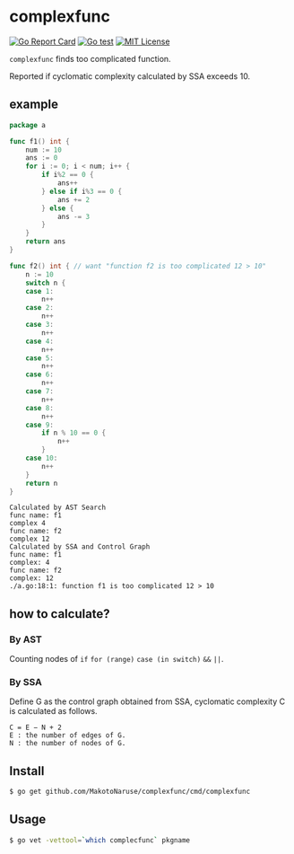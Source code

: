 # complexfunc
[![Go Report Card](https://goreportcard.com/badge/github.com/MakotoNaruse/complexfunc)](https://goreportcard.com/report/github.com/MakotoNaruse/complexfunc)
[![Go test](https://github.com/MakotoNaruse/complexfunc/workflows/Go%20test/badge.svg?branch=master)](https://github.com/MakotoNaruse/complexfunc/actions)
[![MIT License](http://img.shields.io/badge/license-MIT-blue.svg?style=flat)](LICENSE)

`complexfunc` finds too complicated function.

Reported if cyclomatic complexity calculated by SSA exceeds 10.

## example
```go
package a

func f1() int {
	num := 10
	ans := 0
	for i := 0; i < num; i++ {
		if i%2 == 0 {
			ans++
		} else if i%3 == 0 {
			ans += 2
		} else {
			ans -= 3
		}
	}
	return ans
}

func f2() int { // want "function f2 is too complicated 12 > 10"
	n := 10
	switch n {
	case 1:
		n++
	case 2:
		n++
	case 3:
		n++
	case 4:
		n++
	case 5:
		n++
	case 6:
		n++
	case 7:
		n++
	case 8:
		n++
	case 9:
		if n % 10 == 0 {
			n++
		}
	case 10:
		n++
	}
	return n
}
```
```console
Calculated by AST Search
func name: f1
complex 4
func name: f2
complex 12
Calculated by SSA and Control Graph
func name: f1
complex: 4
func name: f2
complex: 12
./a.go:18:1: function f1 is too complicated 12 > 10
```

## how to calculate?
### By AST
Counting nodes of `if` `for (range)` `case (in switch)` `&&` `||`.
### By SSA
Define G as the control graph obtained from SSA, 
cyclomatic complexity C is calculated as follows.
```
C = E − N + 2
E : the number of edges of G.
N : the number of nodes of G.
```

## Install

```sh
$ go get github.com/MakotoNaruse/complexfunc/cmd/complexfunc
```

## Usage

```sh
$ go vet -vettool=`which complecfunc` pkgname
```
